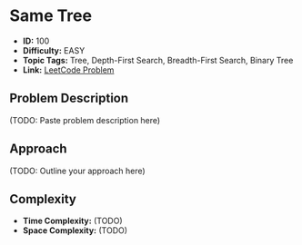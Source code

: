 # Same Tree

- **ID:** 100
- **Difficulty:** EASY
- **Topic Tags:** Tree, Depth-First Search, Breadth-First Search, Binary Tree
- **Link:** [LeetCode Problem](https://leetcode.com/problems/same-tree/description/)

## Problem Description

(TODO: Paste problem description here)

## Approach

(TODO: Outline your approach here)

## Complexity

- **Time Complexity:** (TODO)
- **Space Complexity:** (TODO)
